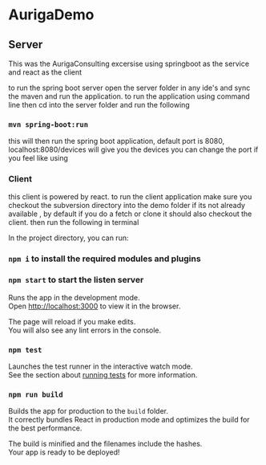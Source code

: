 # AurigaDemo
## Server

This was the AurigaConsulting excersise using springboot as the service and react as the client

to run the spring boot server open the server folder in any ide's and sync the maven and run the application.
to run the application using command line then cd into the server folder and run the following

### `mvn spring-boot:run` 
this will then run the spring boot application, default port is 8080, localhost:8080/devices will give you the devices
you can change the port if you feel like using 

### Client
this client is powered by react. to run the client application make sure you checkout the subversion directory into the demo folder if its not already available
, by default if you do a fetch or clone it should also checkout the client.
then run the following in terminal

In the project directory, you can run:

### `npm i` to install the required modules and plugins

### `npm start` to start the listen server

Runs the app in the development mode.<br />
Open [http://localhost:3000](http://localhost:3000) to view it in the browser.

The page will reload if you make edits.<br />
You will also see any lint errors in the console.

### `npm test`

Launches the test runner in the interactive watch mode.<br />
See the section about [running tests](https://facebook.github.io/create-react-app/docs/running-tests) for more information.

### `npm run build`

Builds the app for production to the `build` folder.<br />
It correctly bundles React in production mode and optimizes the build for the best performance.

The build is minified and the filenames include the hashes.<br />
Your app is ready to be deployed!
